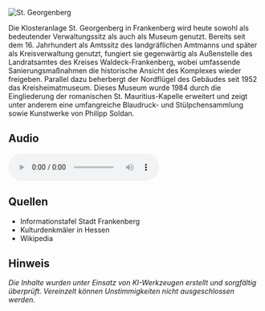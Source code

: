 ![St. Georgenberg](./images/frankenberg/p14.jpg)

Die Klosteranlage St. Georgenberg in Frankenberg wird heute sowohl als bedeutender Verwaltungssitz als auch als Museum genutzt. Bereits seit dem 16. Jahrhundert als Amtssitz des landgräflichen Amtmanns und später als Kreisverwaltung genutzt, fungiert sie gegenwärtig als Außenstelle des Landratsamtes des Kreises Waldeck-Frankenberg, wobei umfassende Sanierungsmaßnahmen die historische Ansicht des Komplexes wieder freigeben. Parallel dazu beherbergt der Nordflügel des Gebäudes seit 1952 das Kreisheimatmuseum. Dieses Museum wurde 1984 durch die Eingliederung der romanischen St. Mauritius-Kapelle erweitert und zeigt unter anderem eine umfangreiche Blaudruck- und Stülpchensammlung sowie Kunstwerke von Philipp Soldan.

## Audio

<audio controls class="full-width-audio">
  <source src="locales/frankenberg/de/p14.mp3" type="audio/mpeg">
  Dein Browser unterstützt kein Audioelement.
</audio>

## Quellen

- Informationstafel Stadt Frankenberg
- Kulturdenkmäler in Hessen
- Wikipedia

## Hinweis

_Die Inhalte wurden unter Einsatz von KI-Werkzeugen erstellt und sorgfältig überprüft. Vereinzelt können Unstimmigkeiten nicht ausgeschlossen werden._